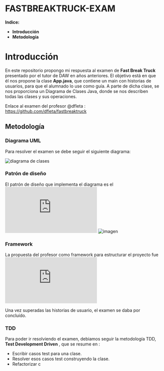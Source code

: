 # FASTBREAKTRUCK-EXAM

**Indice:**
- **Introducción**
- **Metodología**

# Introducción

En este repositorio propongo mi respuesta al examen de __Fast Break Truck__ presentado por el tutor de DAW en años anteriores. El objetivo está en que él nos propone la clase __App.java__, que contiene un main con historias de usuarios, para que el alumnado lo use como guía. A parte de dicha clase, se nos proporciona un Diagrama de Clases Java, donde se nos describen todas las clases y sus operaciones.

Enlace al examen del profesor  @dfleta :  https://github.com/dfleta/fastbreaktruck

## Metodología
### Diagrama UML

Para resolver el examen se debe seguir el siguiente diagrama:

![diagrama de clases](https://user-images.githubusercontent.com/80277545/220070630-c60a4f4d-afb5-48e0-a673-90fce70eba96.gif)

### Patrón de diseño

El patrón de diseño que implementa el diagrama es el !["Builder Pattern"](https://www.tutorialspoint.com/design_pattern/builder_pattern.htm)
![imagen](https://user-images.githubusercontent.com/80277545/220072092-730191d2-9656-416f-8254-cd06f6fbfc20.png)

### Framework

La propuesta del profesor como framework para estructurar el proyecto fue ![Maven](https://maven.apache.org/what-is-maven.html)

Una vez superadas las historias de usuario, el examen se daba por concluído.

### TDD

Para poder ir resolviendo el examen, debiamos seguir la metodología TDD, __Test Development Driven__ , que se resume en :

  - Escribir casos test para una clase.
  - Resolver esos casos test construyendo la clase.
  - Refactorizar c




